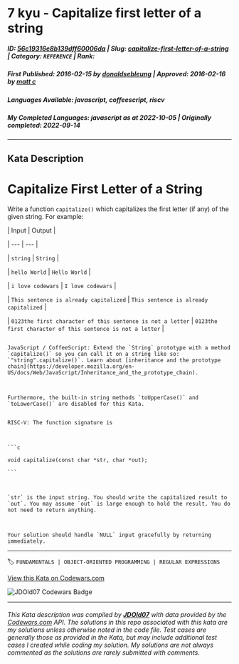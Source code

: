 # 7 kyu - Capitalize first letter of a string

##### **ID**: [56c19316e8b139dff60006da](https://www.codewars.com/kata/56c19316e8b139dff60006da) | **Slug**: [capitalize-first-letter-of-a-string](https://www.codewars.com/kata/56c19316e8b139dff60006da) | **Category**: `REFERENCE` | **Rank**: <span style="color:white">7 kyu</span>

##### **First Published**: 2016-02-15 ***by*** [donaldsebleung](https://www.codewars.com/users/donaldsebleung) | **Approved**: 2016-02-16 ***by*** [matt c](https://www.codewars.com/users/matt%20c)

##### **Languages Available**: javascript, coffeescript, riscv

##### **My Completed Languages**: javascript ***as at*** 2022-10-05 | **Originally completed**: 2022-09-14

---

## Kata Description


# Capitalize First Letter of a String



Write a function `capitalize()` which capitalizes the first letter (if any) of the given string.  For example:



| Input | Output |

| --- | --- |

| `string` | `String` |

| `hello World` | `Hello World` |

| `i love codewars` | `I love codewars` |

| `This sentence is already capitalized` | `This sentence is already capitalized` |

| `0123the first character of this sentence is not a letter` | `0123the first character of this sentence is not a letter` |



~~~if:javascript,coffeescript

JavaScript / CoffeeScript: Extend the `String` prototype with a method `capitalize()` so you can call it on a string like so: `"string".capitalize()`. Learn about [inheritance and the prototype chain](https://developer.mozilla.org/en-US/docs/Web/JavaScript/Inheritance_and_the_prototype_chain).



Furthermore, the built-in string methods `toUpperCase()` and `toLowerCase()` are disabled for this Kata.

~~~



~~~if:riscv

RISC-V: The function signature is



```c

void capitalize(const char *str, char *out);

```



`str` is the input string. You should write the capitalized result to `out`. You may assume `out` is large enough to hold the result. You do not need to return anything.



Your solution should handle `NULL` input gracefully by returning immediately.

~~~

---


🏷 `FUNDAMENTALS | OBJECT-ORIENTED PROGRAMMING | REGULAR EXPRESSIONS`


[View this Kata on Codewars.com](https://www.codewars.com/kata/56c19316e8b139dff60006da)

![](https://www.codewars.com/users/jdold07/badges/large "JDOld07 Codewars Badge")

---

###### *This Kata description was compiled by [**JDOld07**](https://tpstech.dev) with data provided by the [Codewars.com](https://www.codewars.com) API.  The solutions in this repo associated with this kata are my solutions unless otherwise noted in the code file.  Test cases are generally those as provided in the Kata, but may include additional test cases I created while coding my solution.  My solutions are not always commented as the solutions are rarely submitted with comments.*
